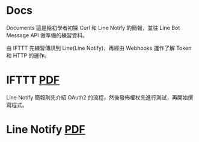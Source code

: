 # Docs
Documents 
這是給初學者初探 Curl 和 Line Notify 的簡報，並往 Line Bot Message API 做準備的練習資料。

由 IFTTT 先練習傳訊到 Line(Line Notify)，再經由 Webhooks 運作了解 Token 和 HTTP 的運作。
# IFTTT <a href=https://github.com/JackTzou/Docs/blob/master/IFTTT.pdf>PDF</a>

Line Notify 簡報則先介紹 OAuth2 的流程，然後發佈權杖先進行測試，再開始撰寫程式。
# Line Notify <a href=https://github.com/JackTzou/Docs/blob/master/GAS2LineNofity.pdf>PDF</a>
